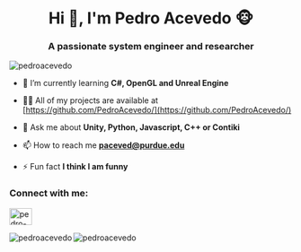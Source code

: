 <h1 align="center">Hi 👋, I'm Pedro Acevedo 🐵</h1>
<h3 align="center">A passionate system engineer and researcher</h3>

<p align="left"> <img src="https://komarev.com/ghpvc/?username=pedroacevedo" alt="pedroacevedo" /> </p>

- 🌱 I’m currently learning **C#, OpenGL and Unreal Engine**

- 👨‍💻 All of my projects are available at [https://github.com/PedroAcevedo/](https://github.com/PedroAcevedo/)

- 💬 Ask me about **Unity, Python, Javascript, C++ or Contiki**

- 📫 How to reach me **paceved@purdue.edu**

- ⚡ Fun fact **I think I am funny**

<p align="left">
<h3 align="left">Connect with me:</h3>
<a href="https://linkedin.com/in/pedro-david-acevedo-rodriguez-459647181" target="blank"><img align="center" src="https://cdn.jsdelivr.net/npm/simple-icons@3.0.1/icons/linkedin.svg" alt="pedro-david-acevedo-rodriguez-459647181" height="30" width="40" /></a>
</p>

<p><img align="left" src="https://github-readme-stats.vercel.app/api/top-langs/?username=pedroacevedo&layout=compact" alt="pedroacevedo" /></p>
<p><img align="center" src="https://github-readme-stats.vercel.app/api?username=pedroacevedo&show_icons=true" alt="pedroacevedo" /></p>
